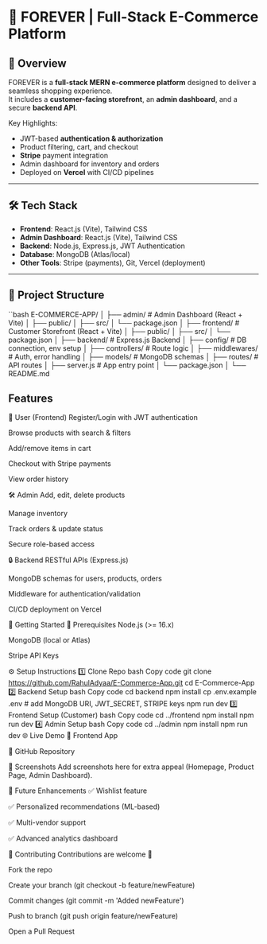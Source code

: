 # 🛒 FOREVER | Full-Stack E-Commerce Platform

## 📌 Overview
FOREVER is a **full-stack MERN e-commerce platform** designed to deliver a seamless shopping experience.  
It includes a **customer-facing storefront**, an **admin dashboard**, and a secure **backend API**.  

Key Highlights:
- JWT-based **authentication & authorization**
- Product filtering, cart, and checkout
- **Stripe** payment integration
- Admin dashboard for inventory and orders
- Deployed on **Vercel** with CI/CD pipelines

---

## 🛠️ Tech Stack
- **Frontend**: React.js (Vite), Tailwind CSS  
- **Admin Dashboard**: React.js (Vite), Tailwind CSS  
- **Backend**: Node.js, Express.js, JWT Authentication  
- **Database**: MongoDB (Atlas/local)  
- **Other Tools**: Stripe (payments), Git, Vercel (deployment)  

---

## 📂 Project Structure
``bash
E-COMMERCE-APP/
│
├── admin/                  # Admin Dashboard (React + Vite)
│   ├── public/
│   ├── src/
│   └── package.json
│
├── frontend/               # Customer Storefront (React + Vite)
│   ├── public/
│   ├── src/
│   └── package.json
│
├── backend/                # Express.js Backend
│   ├── config/             # DB connection, env setup
│   ├── controllers/        # Route logic
│   ├── middlewares/        # Auth, error handling
│   ├── models/             # MongoDB schemas
│   ├── routes/             # API routes
│   ├── server.js           # App entry point
│   └── package.json
│
└── README.md

## Features
👤 User (Frontend)
Register/Login with JWT authentication

Browse products with search & filters

Add/remove items in cart

Checkout with Stripe payments

View order history

🛠️ Admin
Add, edit, delete products

Manage inventory

Track orders & update status

Secure role-based access

🔒 Backend
RESTful APIs (Express.js)

MongoDB schemas for users, products, orders

Middleware for authentication/validation

CI/CD deployment on Vercel

🚀 Getting Started
🔑 Prerequisites
Node.js (>= 16.x)

MongoDB (local or Atlas)

Stripe API Keys

⚙️ Setup Instructions
1️⃣ Clone Repo
bash
Copy code
git clone https://github.com/RahulAdyaa/E-Commerce-App.git
cd E-Commerce-App
2️⃣ Backend Setup
bash
Copy code
cd backend
npm install
cp .env.example .env   # add MongoDB URI, JWT_SECRET, STRIPE keys
npm run dev
3️⃣ Frontend Setup (Customer)
bash
Copy code
cd ../frontend
npm install
npm run dev
4️⃣ Admin Setup
bash
Copy code
cd ../admin
npm install
npm run dev
🌐 Live Demo
🔗 Frontend App

🔗 GitHub Repository

📸 Screenshots
Add screenshots here for extra appeal (Homepage, Product Page, Admin Dashboard).

🔮 Future Enhancements
✅ Wishlist feature

✅ Personalized recommendations (ML-based)

✅ Multi-vendor support

✅ Advanced analytics dashboard

🤝 Contributing
Contributions are welcome 🚀

Fork the repo

Create your branch (git checkout -b feature/newFeature)

Commit changes (git commit -m 'Added newFeature')

Push to branch (git push origin feature/newFeature)

Open a Pull Request

